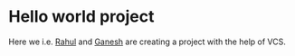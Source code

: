 # Hello world project

Here we i.e. [Rahul](mailto:rahul@rahulbharati.dev) and
[Ganesh](mailto:me@gats.dev) are creating a project with the help of VCS.
